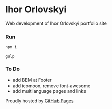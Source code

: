 # Ihor Orlovskyi

Web development of Ihor Orlovskyi portfolio site

### Run

`npm i`

`gulp`

### To Do

* add BEM at Footer
* add icomoon, remove font-awesome
* add multilanguage pages and links

Proudly hosted by [GitHub Pages](https://pages.github.com)
